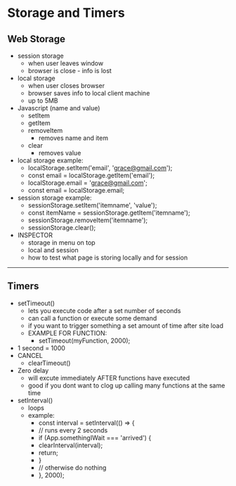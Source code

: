 # Storage and Timers
## Web Storage
- session storage
    - when user leaves window
    - browser is close - info is lost
- local storage
    - when user closes browser
    - browser saves info to local client machine
    - up to 5MB
- Javascript (name and value)
    - setItem
    - getItem
    - removeItem
        - removes name and item
    - clear
        - removes value
- local storage example:
    - localStorage.setItem('email', 'grace@gmail.com');
    - const email = localStorage.getItem('email');
    - localStorage.email = 'grace@gmail.com';
    - const email = localStorage.email;
- session storage example:
    - sessionStorage.setItem('itemname', 'value');
    - const itemName = sessionStorage.getItem('itemname');
    - sessionStorage.removeItem('itemname');
    - sessionStorage.clear();
- INSPECTOR
    - storage in menu on top
    - local and session
    - how to test what page is storing locally and for session
---
## Timers
- setTimeout()
    - lets you execute code after a set number of seconds
    - can call a function or execute some demand
    - if you want to trigger something a set amount of time after site load
    - EXAMPLE FOR FUNCTION:
        - setTimeout(myFunction, 2000);
- 1 second = 1000
- CANCEL
    - clearTimeout()
- Zero delay
    - will excute immediately AFTER functions have executed
    - good if you dont want to clog up calling many functions at the same time
- setInterval()
    - loops
    - example:
        - const interval = setInterval(() => {
        - // runs every 2 seconds
        - if (App.somethingIWait === 'arrived') {
        - clearInterval(interval);
        - return;
        - }
        - // otherwise do nothing
        - }, 2000);
